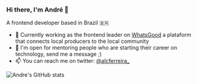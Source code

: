 ### Hi there, I'm André 👋

A frontend developer based in Brazil 🇧🇷


- 🔭 Currently working as the frontend leader on [WhatsGood](http://sourcewhatsgood.com/) a plataform that connects local producers to the local community
- 💬 I'm open for mentoring people who are starting their career on technology, send me a message ;) 
- 📫 You can reach me on twitter: [@alcferreira_](https://twitter.com/alcferreira_)


![Andre's GitHub stats](https://github-readme-stats.vercel.app/api?username=alcferreira&show_icons=true&theme=radical)



